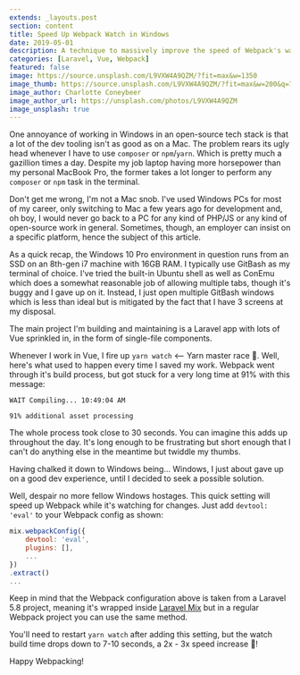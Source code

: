 ```yaml
---
extends: _layouts.post
section: content
title: Speed Up Webpack Watch in Windows
date: 2019-05-01
description: A technique to massively improve the speed of Webpack's watch command in Windows.
categories: [Laravel, Vue, Webpack]
featured: false
image: https://source.unsplash.com/L9VXW4A9QZM/?fit=max&w=1350
image_thumb: https://source.unsplash.com/L9VXW4A9QZM/?fit=max&w=200&q=75
image_author: Charlotte Coneybeer
image_author_url: https://unsplash.com/photos/L9VXW4A9QZM
image_unsplash: true
---
```


One annoyance of working in Windows in an open-source tech stack is that a lot of the dev tooling isn't as good as on a Mac. The problem rears its ugly head whenever I have to use `composer` or `npm`/`yarn`. Which is pretty much a gazillion times a day. Despite my job laptop having more horsepower than my personal MacBook Pro, the former takes a lot longer to perform any `composer` or `npm` task in the terminal.

Don't get me wrong, I'm not a Mac snob. I've used Windows PCs for most of my career, only switching to Mac a few years ago for development and, oh boy, I would never go back to a PC for any kind of PHP/JS or any kind of open-source work in general. Sometimes, though, an employer can insist on a specific platform, hence the subject of this article.

As a quick recap, the Windows 10 Pro environment in question runs from an SSD on an 8th-gen i7 machine with 16GB RAM. I typically use GitBash as my terminal of choice. I've tried the built-in Ubuntu shell as well as ConEmu which does a somewhat reasonable job of allowing multiple tabs, though it's buggy and I gave up on it. Instead, I just open multiple GitBash windows which is less than ideal but is mitigated by the fact that I have 3 screens at my disposal.

The main project I'm building and maintaining is a Laravel app with lots of Vue sprinkled in, in the form of single-file components.

Whenever I work in Vue, I fire up `yarn watch` <-- Yarn master race 🙂. Well, here's what used to happen every time I saved my work. Webpack went through it's build process, but got stuck for a very long time at 91% with this message: 

```
WAIT Compiling... 10:49:04 AM

91% additional asset processing
```

The whole process took close to 30 seconds. You can imagine this adds up throughout the day. It's long enough to be frustrating but short enough that I can't do anything else in the meantime but twiddle my thumbs.

Having chalked it down to Windows being... Windows, I just about gave up on a good dev experience, until I decided to seek a possible solution.

Well, despair no more fellow Windows hostages. This quick setting will speed up Webpack while it's watching for changes. Just add `devtool: 'eval'` to your Webpack config as shown:

```javascript
mix.webpackConfig({ 
    devtool: 'eval',
    plugins: [],
    ...
})
.extract()
...
```

Keep in mind that the Webpack configuration above is taken from a Laravel 5.8 project, meaning it's wrapped inside [Laravel Mix](https://laravel-mix.com/) but in a regular Webpack project you can use the same method. 

You'll need to restart `yarn watch` after adding this setting, but the watch build time drops down to 7-10 seconds, a 2x - 3x speed increase 🚀!

Happy Webpacking!
